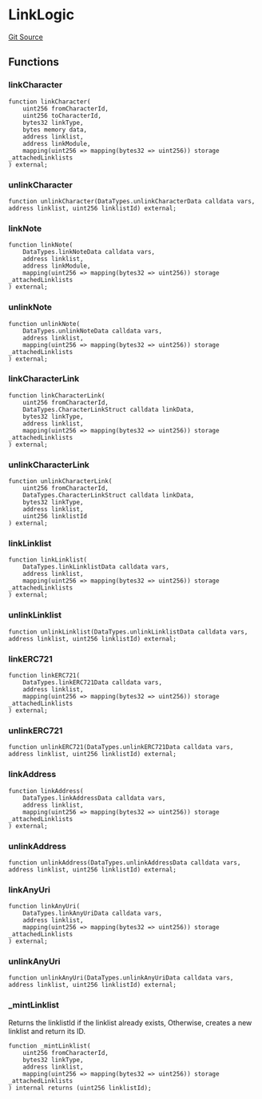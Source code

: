 # LinkLogic
[Git Source](https://github.com/Crossbell-Box/Crossbell-Contracts/blob/d7461dc986f92c02778fae6c468f62f2db6d2f91/contracts/libraries/LinkLogic.sol)


## Functions
### linkCharacter


```solidity
function linkCharacter(
    uint256 fromCharacterId,
    uint256 toCharacterId,
    bytes32 linkType,
    bytes memory data,
    address linklist,
    address linkModule,
    mapping(uint256 => mapping(bytes32 => uint256)) storage _attachedLinklists
) external;
```

### unlinkCharacter


```solidity
function unlinkCharacter(DataTypes.unlinkCharacterData calldata vars, address linklist, uint256 linklistId) external;
```

### linkNote


```solidity
function linkNote(
    DataTypes.linkNoteData calldata vars,
    address linklist,
    address linkModule,
    mapping(uint256 => mapping(bytes32 => uint256)) storage _attachedLinklists
) external;
```

### unlinkNote


```solidity
function unlinkNote(
    DataTypes.unlinkNoteData calldata vars,
    address linklist,
    mapping(uint256 => mapping(bytes32 => uint256)) storage _attachedLinklists
) external;
```

### linkCharacterLink


```solidity
function linkCharacterLink(
    uint256 fromCharacterId,
    DataTypes.CharacterLinkStruct calldata linkData,
    bytes32 linkType,
    address linklist,
    mapping(uint256 => mapping(bytes32 => uint256)) storage _attachedLinklists
) external;
```

### unlinkCharacterLink


```solidity
function unlinkCharacterLink(
    uint256 fromCharacterId,
    DataTypes.CharacterLinkStruct calldata linkData,
    bytes32 linkType,
    address linklist,
    uint256 linklistId
) external;
```

### linkLinklist


```solidity
function linkLinklist(
    DataTypes.linkLinklistData calldata vars,
    address linklist,
    mapping(uint256 => mapping(bytes32 => uint256)) storage _attachedLinklists
) external;
```

### unlinkLinklist


```solidity
function unlinkLinklist(DataTypes.unlinkLinklistData calldata vars, address linklist, uint256 linklistId) external;
```

### linkERC721


```solidity
function linkERC721(
    DataTypes.linkERC721Data calldata vars,
    address linklist,
    mapping(uint256 => mapping(bytes32 => uint256)) storage _attachedLinklists
) external;
```

### unlinkERC721


```solidity
function unlinkERC721(DataTypes.unlinkERC721Data calldata vars, address linklist, uint256 linklistId) external;
```

### linkAddress


```solidity
function linkAddress(
    DataTypes.linkAddressData calldata vars,
    address linklist,
    mapping(uint256 => mapping(bytes32 => uint256)) storage _attachedLinklists
) external;
```

### unlinkAddress


```solidity
function unlinkAddress(DataTypes.unlinkAddressData calldata vars, address linklist, uint256 linklistId) external;
```

### linkAnyUri


```solidity
function linkAnyUri(
    DataTypes.linkAnyUriData calldata vars,
    address linklist,
    mapping(uint256 => mapping(bytes32 => uint256)) storage _attachedLinklists
) external;
```

### unlinkAnyUri


```solidity
function unlinkAnyUri(DataTypes.unlinkAnyUriData calldata vars, address linklist, uint256 linklistId) external;
```

### _mintLinklist

Returns the linklistId if the linklist already exists, Otherwise, creates a new
linklist and return its ID.


```solidity
function _mintLinklist(
    uint256 fromCharacterId,
    bytes32 linkType,
    address linklist,
    mapping(uint256 => mapping(bytes32 => uint256)) storage _attachedLinklists
) internal returns (uint256 linklistId);
```

